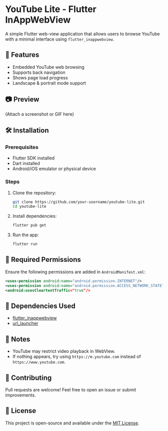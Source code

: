 # YouTube Lite - Flutter InAppWebView

A simple Flutter web-view application that allows users to browse YouTube with a minimal interface using `flutter_inappwebview`.

## 🚀 Features
- Embedded YouTube web browsing
- Supports back navigation
- Shows page load progress
- Landscape & portrait mode support

## 📷 Preview
(Attach a screenshot or GIF here)

## 🛠 Installation
### Prerequisites
- Flutter SDK installed
- Dart installed
- Android/iOS emulator or physical device

### Steps
1. Clone the repository:
   ```sh
   git clone https://github.com/your-username/youtube-lite.git
   cd youtube-lite
   ```
2. Install dependencies:
   ```sh
   flutter pub get
   ```
3. Run the app:
   ```sh
   flutter run
   ```

## 📄 Required Permissions
Ensure the following permissions are added in `AndroidManifest.xml`:
```xml
<uses-permission android:name="android.permission.INTERNET"/>
<uses-permission android:name="android.permission.ACCESS_NETWORK_STATE"/>
<android:usesCleartextTraffic="true"/>
```

## 📝 Dependencies Used
- [flutter_inappwebview](https://pub.dev/packages/flutter_inappwebview)
- [url_launcher](https://pub.dev/packages/url_launcher)

## 📌 Notes
- YouTube may restrict video playback in WebView.
- If nothing appears, try using `https://m.youtube.com` instead of `https://www.youtube.com`.

## 🤝 Contributing
Pull requests are welcome! Feel free to open an issue or submit improvements.

## 📄 License
This project is open-source and available under the [MIT License](LICENSE).

